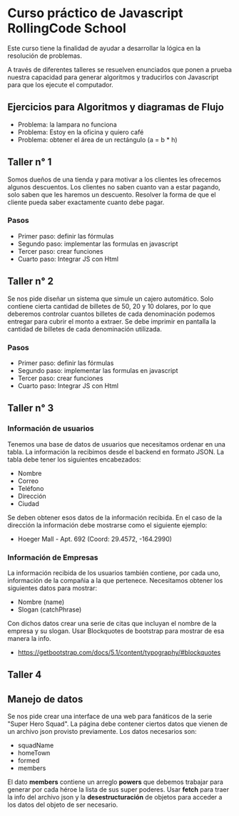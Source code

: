 # Curso práctico de Javascript RollingCode School

Este curso tiene la finalidad de ayudar a desarrollar la lógica en la resolución de problemas.

A través de diferentes talleres se resuelven enunciados que ponen a prueba nuestra capacidad para generar algoritmos y traducirlos con Javascript para que los ejecute el computador.

## Ejercicios para Algoritmos y diagramas de Flujo

- Problema: la lampara no funciona
- Problema: Estoy en la oficina y quiero café
- Problema: obtener el área de un rectángulo (a = b \* h)

## Taller n° 1

Somos dueños de una tienda y para motivar a los clientes les ofrecemos algunos descuentos.
Los clientes no saben cuanto van a estar pagando, solo saben que les haremos un descuento. Resolver la forma de que el cliente pueda saber exactamente cuanto debe pagar.

### Pasos

- Primer paso: definir las fórmulas
- Segundo paso: implementar las formulas en javascript
- Tercer paso: crear funciones
- Cuarto paso: Integrar JS con Html

## Taller n° 2

Se nos pide diseñar un sistema que simule un cajero automático.
Solo contiene cierta cantidad de billetes de 50, 20 y 10 dolares, por lo que deberemos controlar cuantos billetes de cada denominación podemos entregar para cubrir el monto a extraer.
Se debe imprimir en pantalla la cantidad de billetes de cada denominación utilizada.

### Pasos

- Primer paso: definir las fórmulas
- Segundo paso: implementar las formulas en javascript
- Tercer paso: crear funciones
- Cuarto paso: Integrar JS con Html

## Taller n° 3

### Información de usuarios

Tenemos una base de datos de usuarios que necesitamos ordenar en una tabla. La información la recibimos desde el backend en formato JSON.
La tabla debe tener los siguientes encabezados:

- Nombre
- Correo
- Teléfono
- Dirección
- Ciudad

Se deben obtener esos datos de la información recibida. En el caso de la dirección la información debe mostrarse como el siguiente ejemplo:

- Hoeger Mall - Apt. 692 (Coord: 29.4572, -164.2990)

### Información de Empresas

La información recibida de los usuarios también contiene, por cada uno, información de la compañia a la que pertenece. Necesitamos obtener los siguientes datos para mostrar:

- Nombre (name)
- Slogan (catchPhrase)

Con dichos datos crear una serie de citas que incluyan el nombre de la empresa y su slogan.
Usar Blockquotes de bootstrap para mostrar de esa manera la info.

- https://getbootstrap.com/docs/5.1/content/typography/#blockquotes

## Taller 4

## Manejo de datos

Se nos pide crear una interface de una web para fanáticos de la serie "Super Hero Squad". La página debe contener ciertos datos que vienen de un archivo json provisto previamente. Los datos necesarios son:

- squadName
- homeTown
- formed
- members

El dato **members** contiene un arreglo **powers** que debemos trabajar para generar por cada héroe la lista de sus super poderes.
Usar **fetch** para traer la info del archivo json y la **desestructuración** de objetos para acceder a los datos del objeto de ser necesario.
